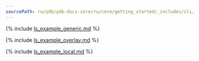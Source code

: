 ```yaml
---
sourcePath: ru/ydb/ydb-docs-core/ru/core/getting_started/_includes/cli/ls_examples.md
---
```

{% include [ls_example_generic.md](ls_example_generic.md) %}

{% include [ls_example_overlay.md](ls_example_overlay.md) %}

{% include [ls_example_local.md](ls_example_local.md) %}


